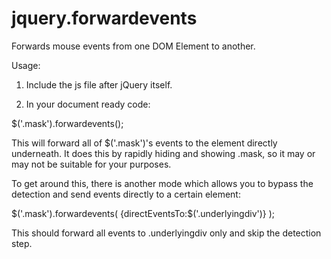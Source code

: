 jquery.forwardevents
====================

Forwards mouse events from one DOM Element to another.

Usage:

1. Include the js file after jQuery itself.

2. In your document ready code:

  $('.mask').forwardevents();

This will forward all of $('.mask')'s events to the element directly underneath. It does this by rapidly hiding and showing .mask, so it may or may not be suitable for your purposes.

To get around this, there is another mode which allows you to bypass the detection and send events directly to a certain element:

$('.mask').forwardevents( {directEventsTo:$('.underlyingdiv')} );

This should forward all events to .underlyingdiv only and skip the detection step.
